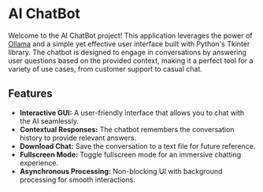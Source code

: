 # AI ChatBot

Welcome to the AI ChatBot project! This application leverages the power of [Ollama](https://ollama.com/) and a simple yet effective user interface built with Python's Tkinter library. The chatbot is designed to engage in conversations by answering user questions based on the provided context, making it a perfect tool for a variety of use cases, from customer support to casual chat.

## Features

- **Interactive GUI:** A user-friendly interface that allows you to chat with the AI seamlessly.
- **Contextual Responses:** The chatbot remembers the conversation history to provide relevant answers.
- **Download Chat:** Save the conversation to a text file for future reference.
- **Fullscreen Mode:** Toggle fullscreen mode for an immersive chatting experience.
- **Asynchronous Processing:** Non-blocking UI with background processing for smooth interactions.
